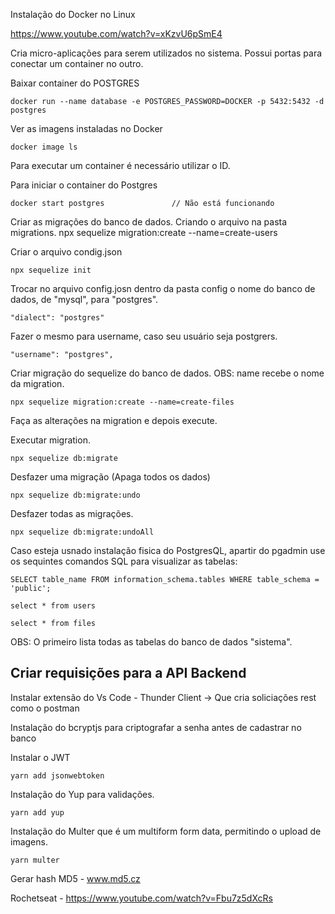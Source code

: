 Instalação do Docker no Linux

https://www.youtube.com/watch?v=xKzvU6pSmE4

Cria micro-aplicações para serem utilizados no sistema.
Possui portas para conectar um container no outro.

Baixar container do POSTGRES

```
docker run --name database -e POSTGRES_PASSWORD=DOCKER -p 5432:5432 -d postgres
```

Ver as imagens instaladas no Docker

```
docker image ls
```

Para executar um container é necessário utilizar o ID.

Para iniciar o container do Postgres

```
docker start postgres               // Não está funcionando
```

Criar as migrações do banco de dados. Criando o arquivo na pasta migrations.
npx sequelize migration:create --name=create-users

Criar o arquivo condig.json

```
npx sequelize init
```

Trocar no arquivo config.josn dentro da pasta config o nome do banco de dados, de "mysql", para "postgres".

```
"dialect": "postgres"
```

Fazer o mesmo para username, caso seu usuário seja postgrers. 

```
"username": "postgres",
```

Criar migração do sequelize do banco de dados.
OBS: name recebe o nome da migration.
```
npx sequelize migration:create --name=create-files
```
Faça as alterações na migration e depois execute.

Executar migration.

```
npx sequelize db:migrate
```

Desfazer uma migração (Apaga todos os dados)

```
npx sequelize db:migrate:undo
```

Desfazer todas as migrações. 

```
npx sequelize db:migrate:undoAll
```

Caso esteja usnado instalação fisica do PostgresQL, apartir do pgadmin use os sequintes comandos SQL para visualizar as tabelas:
```
SELECT table_name FROM information_schema.tables WHERE table_schema = 'public';

select * from users

select * from files
```
OBS: O primeiro lista todas as tabelas do banco de dados "sistema".

<h2>Criar requisições para a API Backend</h2>

Instalar extensão do Vs Code - Thunder Client -> Que cria soliciações rest como o postman

Instalação do bcryptjs para criptografar a senha antes de cadastrar no banco

Instalar o JWT
```
yarn add jsonwebtoken
```

Instalação do Yup para validações.
```
yarn add yup
```

Instalação do Multer que é um multiform form data, permitindo o upload de imagens.
```
yarn multer
```

Gerar hash MD5 - www.md5.cz

Rochetseat - https://www.youtube.com/watch?v=Fbu7z5dXcRs